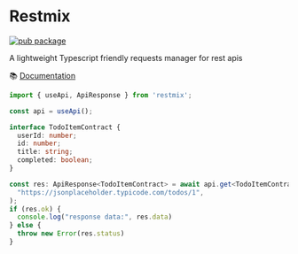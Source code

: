 # Restmix

[![pub package](https://img.shields.io/npm/v/restmix)](https://www.npmjs.com/package/restmix)

A lightweight Typescript friendly requests manager for rest apis

:books: [Documentation](https://synw.github.io/restmix)

```ts
import { useApi, ApiResponse } from 'restmix';

const api = useApi();

interface TodoItemContract {
  userId: number;
  id: number;
  title: string;
  completed: boolean;
}

const res: ApiResponse<TodoItemContract> = await api.get<TodoItemContract>(
  "https://jsonplaceholder.typicode.com/todos/1",
);
if (res.ok) {
  console.log("response data:", res.data)
} else {
  throw new Error(res.status)
}
```